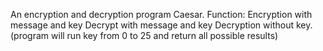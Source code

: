 An encryption and decryption program
Caesar.
Function:
Encryption with message and key
Decrypt with message and key
Decryption without key. (program will run key from 0 to 25 and return all possible results)